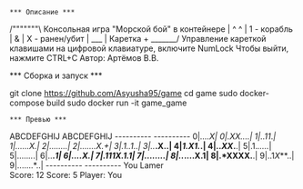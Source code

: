 
    *** Описание ***

/"""""""\   Консольная игра "Морской бой" в контейнере
|  ^  ^ |   1 - корабль
|   &   |   X - ранен/убит
|  ___  |   Каретка +
\_______/   Управление кареткой клавишами на цифровой клавиатуре,
включите NumLock
Чтобы выйти, нажмите CTRL+C
Автор: Артёмов В.В.

   *** Сборка и запуск ***

git clone https://github.com/Asyusha95/game
cd game
sudo docker-compose build
sudo docker run -it game_game

    *** Превью ***

 ABCDEFGHIJ      ABCDEFGHIJ 
 *----------*    *----------*
0|****...*.X|   0|.*XX*..*..|
1|.*.11*.***|   1|......*X*.|
2|..*.*.....|   2|.......X.+|
3|.1..1.**.*|   3|.*.***.X..|
4|*1.*X*1.*.|   4|..*XX*.**.|
5|.1.*.....*|   5|.....*..*.|
6|..**.****1|   6|....*X***.|
7|.*111X.1.1|   7|.....*..*.|
8|..*....X.1|   8|.*XXXX.**.|
9|..1*X***..|   9|.......*..|
 *----------*    *----------*
      You           Lamer    
 Score: 12      Score: 5
 Player: You
